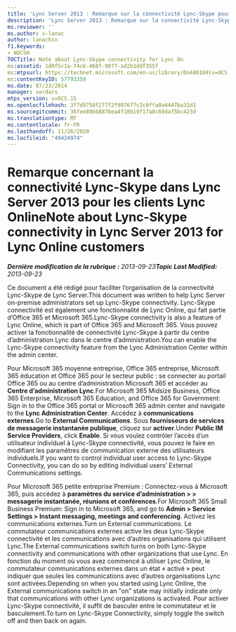 ```yaml
---
title: 'Lync Server 2013 : Remarque sur la connectivité Lync-Skype pour Lync sur'
description: 'Lync Server 2013 : Remarque sur la connectivité Lync-Skype pour Lync.'
ms.reviewer: ''
ms.author: v-lanac
author: lanachin
f1.keywords:
- NOCSH
TOCTitle: Note about Lync-Skype connectivity for Lync On
ms:assetid: 1d0f5c1a-74c6-468f-9877-ad2b1ddf355f
ms:mtpsurl: https://technet.microsoft.com/en-us/library/Dn440169(v=OCS.15)
ms:contentKeyID: 57793359
ms.date: 07/23/2014
manager: serdars
mtps_version: v=OCS.15
ms.openlocfilehash: 3f7d9758f277f2f987677c2c0ffa0a4447ba31d1
ms.sourcegitcommit: 36fee89bb887bea4f18b19f17a8c69daf5bc423d
ms.translationtype: MT
ms.contentlocale: fr-FR
ms.lasthandoff: 11/26/2020
ms.locfileid: "49424974"
---
```

# <a name="note-about-lync-skype-connectivity-in-lync-server-2013-for-lync-online-customers"></a><span data-ttu-id="a39fd-103">Remarque concernant la connectivité Lync-Skype dans Lync Server 2013 pour les clients Lync Online</span><span class="sxs-lookup"><span data-stu-id="a39fd-103">Note about Lync-Skype connectivity in Lync Server 2013 for Lync Online customers</span></span>

<div data-xmlns="http://www.w3.org/1999/xhtml">

<div class="topic" data-xmlns="http://www.w3.org/1999/xhtml" data-msxsl="urn:schemas-microsoft-com:xslt" data-cs="https://msdn.microsoft.com/">

<div data-asp="https://msdn2.microsoft.com/asp">



</div>

<div id="mainSection">

<div id="mainBody"><span data-ttu-id="a39fd-104">

<span> </span></span><span class="sxs-lookup"><span data-stu-id="a39fd-104">

<span> </span></span></span>

<span data-ttu-id="a39fd-105">_**Dernière modification de la rubrique :** 2013-09-23_</span><span class="sxs-lookup"><span data-stu-id="a39fd-105">_**Topic Last Modified:** 2013-09-23_</span></span>

<span data-ttu-id="a39fd-106">Ce document a été rédigé pour faciliter l’organisation de la connectivité Lync-Skype de Lync Server.</span><span class="sxs-lookup"><span data-stu-id="a39fd-106">This document was written to help Lync Server on-premise administrators set up Lync-Skype connectivity.</span></span>  <span data-ttu-id="a39fd-107">Lync-Skype connectivité est également une fonctionnalité de Lync Online, qui fait partie d’Office 365 et Microsoft 365.</span><span class="sxs-lookup"><span data-stu-id="a39fd-107">Lync-Skype connectivity is also a feature of Lync Online, which is part of Office 365 and Microsoft 365.</span></span> <span data-ttu-id="a39fd-108">Vous pouvez activer la fonctionnalité de connectivité Lync-Skype à partir du centre d’administration Lync dans le centre d’administration.</span><span class="sxs-lookup"><span data-stu-id="a39fd-108">You can enable the Lync-Skype connectivity feature from the Lync Administration Center within the admin center.</span></span>

<span data-ttu-id="a39fd-109">Pour Microsoft 365 moyenne entreprise, Office 365 entreprise, Microsoft 365 éducation et Office 365 pour le secteur public : se connecter au portail Office 365 ou au centre d’administration Microsoft 365 et accéder au **Centre d’administration Lync**.</span><span class="sxs-lookup"><span data-stu-id="a39fd-109">For Microsoft 365 Midsize Business, Office 365 Enterprise, Microsoft 365 Education, and Office 365 for Government: Sign in to the Office 365 portal or Microsoft 365 admin center and navigate to the **Lync Administration Center**.</span></span> <span data-ttu-id="a39fd-110">Accédez à **communications externes**.</span><span class="sxs-lookup"><span data-stu-id="a39fd-110">Go to **External Communications**.</span></span> <span data-ttu-id="a39fd-111">Sous **fournisseurs de services de messagerie instantanée publique**, cliquez sur **activer**.</span><span class="sxs-lookup"><span data-stu-id="a39fd-111">Under **Public IM Service Providers**, click **Enable**.</span></span> <span data-ttu-id="a39fd-112">Si vous voulez contrôler l’accès d’un utilisateur individuel à Lync-Skype connectivité, vous pouvez le faire en modifiant les paramètres de communication externe des utilisateurs individuels.</span><span class="sxs-lookup"><span data-stu-id="a39fd-112">If you want to control individual user access to Lync-Skype Connectivity, you can do so by editing individual users’ External Communications settings.</span></span>

<span data-ttu-id="a39fd-113">Pour Microsoft 365 petite entreprise Premium : Connectez-vous à Microsoft 365, puis accédez à **paramètres du service d’administration \> \> messagerie instantanée, réunions et conférences**.</span><span class="sxs-lookup"><span data-stu-id="a39fd-113">For Microsoft 365 Small Business Premium: Sign in to Microsoft 365, and go to **Admin \> Service Settings \> Instant messaging, meetings and conferencing**.</span></span> <span data-ttu-id="a39fd-114">Activez les communications externes.</span><span class="sxs-lookup"><span data-stu-id="a39fd-114">Turn on External communications.</span></span> <span data-ttu-id="a39fd-115">Le commutateur communications externes active les deux Lync-Skype connectivité et les communications avec d’autres organisations qui utilisent Lync.</span><span class="sxs-lookup"><span data-stu-id="a39fd-115">The External communications switch turns on both Lync-Skype connectivity and communications with other organizations that use Lync.</span></span> <span data-ttu-id="a39fd-116">En fonction du moment où vous avez commencé à utiliser Lync Online, le commutateur communications externes dans un état « activé » peut indiquer que seules les communications avec d’autres organisations Lync sont activées.</span><span class="sxs-lookup"><span data-stu-id="a39fd-116">Depending on when you started using Lync Online, the External communications switch in an "on" state may initially indicate only that communications with other Lync organizations is activated.</span></span> <span data-ttu-id="a39fd-117">Pour activer Lync-Skype connectivité, il suffit de basculer entre le commutateur et le basculement.</span><span class="sxs-lookup"><span data-stu-id="a39fd-117">To turn on Lync-Skype Connectivity, simply toggle the switch off and then back on again.</span></span>

<span data-ttu-id="a39fd-118"></div>

<span> </span>

</div>

</div>

</span><span class="sxs-lookup"><span data-stu-id="a39fd-118"></div>

<span> </span>

</div>

</div>

</span></span></div>

